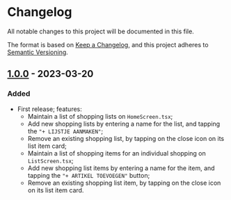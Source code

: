 # Changelog

All notable changes to this project will be documented in this file.

The format is based on [Keep a Changelog](https://keepachangelog.com/en/1.0.0/), and this project adheres to [Semantic Versioning](https://semver.org/spec/v2.0.0.html).

## [1.0.0] - 2023-03-20

### Added

-   First release; features:
    -   Maintain a list of shopping lists on `HomeScreen.tsx`;
    -   Add new shopping lists by entering a name for the list, and tapping the `"+ LIJSTJE AANMAKEN"`;
    -	Remove an existing shopping list, by tapping on the close icon on its list item card;
    -   Maintain a list of shopping items for an individual shopping on `ListScreen.tsx`;
	-	Add new shopping list items by entering a name for the item, and tapping the `"+ ARTIKEL TOEVOEGEN"` button;
	-	Remove an existing shopping list item, by tapping on the close icon on its list item card.

[1.0.0]: https://github.com/BenMerken/moms-shopping-list/releases/tag/v1.0.0
